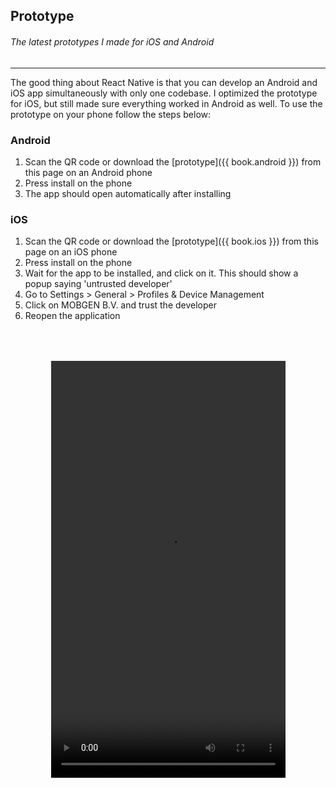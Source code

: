 ## Prototype
###### The latest prototypes I made for iOS and Android
---

The good thing about React Native is that you can develop an Android and iOS app simultaneously with only one codebase. I optimized the prototype for iOS, but still made sure everything worked in Android as well. To use the prototype on your phone follow the steps below:

### Android
1. Scan the QR code or download the [prototype]({{ book.android }}) from this page on an Android phone
2. Press install on the phone
3. The app should open automatically after installing

### iOS
1. Scan the QR code or download the [prototype]({{ book.ios }}) from this page on an iOS phone
2. Press install on the phone
3. Wait for the app to be installed, and click on it. This should show a popup saying 'untrusted developer'
4. Go to Settings > General > Profiles & Device Management
5. Click on MOBGEN B.V. and trust the developer
6. Reopen the application

<div style="margin-top: 64px;">
  <video style="margin-left: auto; margin-right: auto; display: block;" width="375" height="667" controls>
    <source src="{{ book.files }}/enso-screencapture.mp4" type="video/mp4">
    Your browser does not support the video tag.
  </video>
</div>